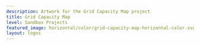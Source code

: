 ```yaml
---
description: Artwork for the Grid Capacity Map project
title: Grid Capacity Map 
level: Sandbox Projects 
featured_image: horizontal/color/grid-capacity-map-horizontal-color.svg 
layout: logos
---
```

